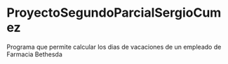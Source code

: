 # ProyectoSegundoParcialSergioCumez
Programa que permite calcular los dias de vacaciones de un empleado de Farmacia Bethesda
